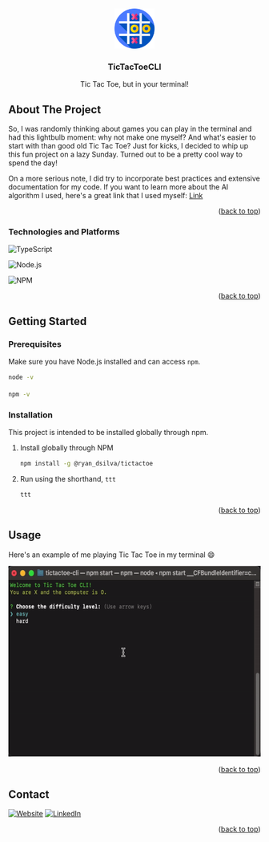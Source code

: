 <a name="readme-top"></a>

<br />
<div align="center">
  <a href="https://www.npmjs.com/package/@ryan_dsilva/tictactoe">
    <img src="tic-tac-toe.png" alt="Logo" width="80" height="80">
    <!-- <a href="https://www.flaticon.com/free-icons/tic-tac-toe" title="tic tac toe icons">Tic tac toe icons created by Freepik - Flaticon</a> -->
  </a>

  <h3 align="center">TicTacToeCLI</h3>

  <p align="center">
    Tic Tac Toe, but in your terminal!
  </p>
</div>

<!-- ABOUT THE PROJECT -->

## About The Project


So, I was randomly thinking about games you can play in the terminal and had this lightbulb moment: why not make one myself? And what's easier to start with than good old Tic Tac Toe? Just for kicks, I decided to whip up this fun project on a lazy Sunday. Turned out to be a pretty cool way to spend the day!

On a more serious note, I did try to incorporate best practices and extensive documentation for my code. If you want to learn more about the AI algorithm I used, here's a great link that I used myself: [Link](https://www.youtube.com/watch?v=5y2a0Zhgq0U)

<p align="right">(<a href="#readme-top">back to top</a>)</p>

### Technologies and Platforms

![TypeScript](https://img.shields.io/badge/TypeScript-007ACC?style=for-the-badge&logo=typescript&logoColor=white)

![Node.js](https://img.shields.io/badge/Node%20js-339933?style=for-the-badge&logo=nodedotjs&logoColor=white)

![NPM](https://img.shields.io/badge/npm-CB3837?style=for-the-badge&logo=npm&logoColor=white)

<p align="right">(<a href="#readme-top">back to top</a>)</p>

<!-- GETTING STARTED -->

## Getting Started

### Prerequisites

Make sure you have Node.js installed and can access `npm`.

```sh
node -v

npm -v
```

### Installation

This project is intended to be installed globally through npm.

1. Install globally through NPM
   ```sh
   npm install -g @ryan_dsilva/tictactoe
   ```
2. Run using the shorthand, `ttt`
   ```sh
   ttt
   ```

<p align="right">(<a href="#readme-top">back to top</a>)</p>

<!-- USAGE -->

## Usage

Here's an example of me playing Tic Tac Toe in my terminal :smile:

<div align="center">
  <img src="demo.gif" alt="demo" width="600" height="380">
</div>


<p align="right">(<a href="#readme-top">back to top</a>)</p>

<!-- CONTACT -->

## Contact

[![Website](https://img.shields.io/badge/website-000000?style=for-the-badge&logo=About.me&logoColor=white)](https://ryandsilva.dev)
[![LinkedIn](https://img.shields.io/badge/LinkedIn-0077B5?style=for-the-badge&logo=linkedin&logoColor=white)](https://linkedin.com/in/ryan-dsilva)

<p align="right">(<a href="#readme-top">back to top</a>)</p>

